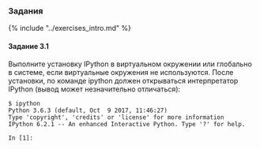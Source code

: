 ### Задания

{% include "../exercises_intro.md" %}

#### Задание 3.1

Выполните установку IPython в виртуальном окружении или глобально в системе, если виртуальные окружения не используются. После установки, по команде ipython должен открываться интерпретатор IPython (вывод может незначительно отличаться):

```shellsession
$ ipython
Python 3.6.3 (default, Oct  9 2017, 11:46:27)
Type 'copyright', 'credits' or 'license' for more information
IPython 6.2.1 -- An enhanced Interactive Python. Type '?' for help.

In [1]:
```
